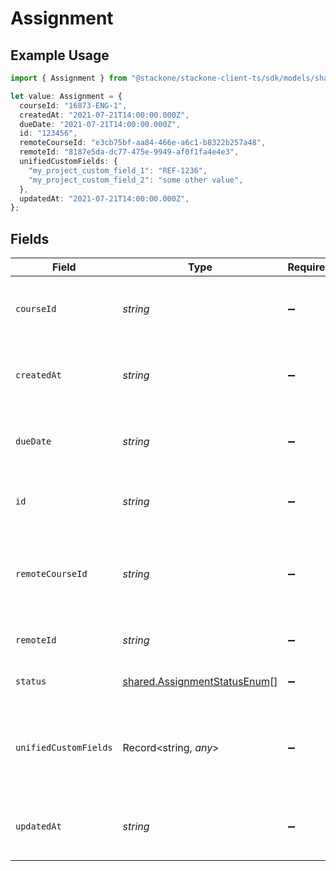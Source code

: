 # Assignment

## Example Usage

```typescript
import { Assignment } from "@stackone/stackone-client-ts/sdk/models/shared";

let value: Assignment = {
  courseId: "16873-ENG-1",
  createdAt: "2021-07-21T14:00:00.000Z",
  dueDate: "2021-07-21T14:00:00.000Z",
  id: "123456",
  remoteCourseId: "e3cb75bf-aa84-466e-a6c1-b8322b257a48",
  remoteId: "8187e5da-dc77-475e-9949-af0f1fa4e4e3",
  unifiedCustomFields: {
    "my_project_custom_field_1": "REF-1236",
    "my_project_custom_field_2": "some other value",
  },
  updatedAt: "2021-07-21T14:00:00.000Z",
};
```

## Fields

| Field                                                                                        | Type                                                                                         | Required                                                                                     | Description                                                                                  | Example                                                                                      |
| -------------------------------------------------------------------------------------------- | -------------------------------------------------------------------------------------------- | -------------------------------------------------------------------------------------------- | -------------------------------------------------------------------------------------------- | -------------------------------------------------------------------------------------------- |
| `courseId`                                                                                   | *string*                                                                                     | :heavy_minus_sign:                                                                           | The course ID associated with this assignment                                                | 16873-ENG-1                                                                                  |
| `createdAt`                                                                                  | *string*                                                                                     | :heavy_minus_sign:                                                                           | The date the assignment was created                                                          | 2021-07-21T14:00:00.000Z                                                                     |
| `dueDate`                                                                                    | *string*                                                                                     | :heavy_minus_sign:                                                                           | The date the assignment is due to be completed                                               | 2021-07-21T14:00:00.000Z                                                                     |
| `id`                                                                                         | *string*                                                                                     | :heavy_minus_sign:                                                                           | The ID associated with this assignment                                                       | 123456                                                                                       |
| `remoteCourseId`                                                                             | *string*                                                                                     | :heavy_minus_sign:                                                                           | Provider's unique identifier of the course related to the assignment                         | e3cb75bf-aa84-466e-a6c1-b8322b257a48                                                         |
| `remoteId`                                                                                   | *string*                                                                                     | :heavy_minus_sign:                                                                           | Provider's unique identifier                                                                 | 8187e5da-dc77-475e-9949-af0f1fa4e4e3                                                         |
| `status`                                                                                     | [shared.AssignmentStatusEnum](../../../sdk/models/shared/assignmentstatusenum.md)[]          | :heavy_minus_sign:                                                                           | The status of the assignment                                                                 |                                                                                              |
| `unifiedCustomFields`                                                                        | Record<string, *any*>                                                                        | :heavy_minus_sign:                                                                           | Custom Unified Fields configured in your StackOne project                                    | {<br/>"my_project_custom_field_1": "REF-1236",<br/>"my_project_custom_field_2": "some other value"<br/>} |
| `updatedAt`                                                                                  | *string*                                                                                     | :heavy_minus_sign:                                                                           | The date the assignment was last updated                                                     | 2021-07-21T14:00:00.000Z                                                                     |